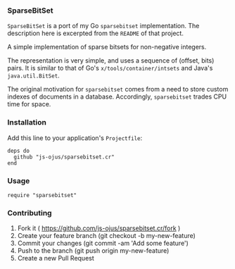 <!--
   (c) Copyright 2015 JONNALAGADDA Srinivas

   Licensed under the Apache License, Version 2.0 (the "License");
   you may not use this file except in compliance with the License.
   You may obtain a copy of the License at

       http://www.apache.org/licenses/LICENSE-2.0

   Unless required by applicable law or agreed to in writing, software
   distributed under the License is distributed on an "AS IS" BASIS,
   WITHOUT WARRANTIES OR CONDITIONS OF ANY KIND, either express or implied.
   See the License for the specific language governing permissions and
   limitations under the License.
-->

### SparseBitSet

`SparseBitSet` is a port of my Go `sparsebitset` implementation.  The description here is excerpted from the `README` of that project.

A simple implementation of sparse bitsets for non-negative integers.

The representation is very simple, and uses a sequence of (offset, bits) pairs.  It is similar to that of Go's `x/tools/container/intsets` and Java's `java.util.BitSet`.

The original motivation for `sparsebitset` comes from a need to store custom indexes of documents in a database.  Accordingly, `sparsebitset` trades CPU time for space.

### Installation

Add this line to your application's `Projectfile`:

```crystal
deps do
  github "js-ojus/sparsebitset.cr"
end
```

### Usage

```crystal
require "sparsebitset"
```

### Contributing

1. Fork it ( https://github.com/js-ojus/sparsebitset.cr/fork )
2. Create your feature branch (git checkout -b my-new-feature)
3. Commit your changes (git commit -am 'Add some feature')
4. Push to the branch (git push origin my-new-feature)
5. Create a new Pull Request
